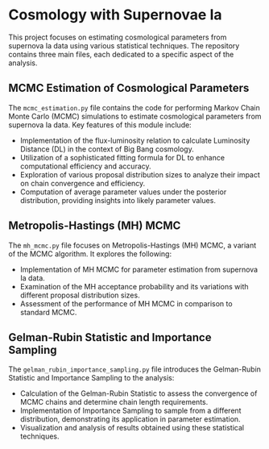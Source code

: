 # Cosmology with Supernovae Ia

This project focuses on estimating cosmological parameters from supernova Ia data using various statistical techniques. The repository contains three main files, each dedicated to a specific aspect of the analysis.

## MCMC Estimation of Cosmological Parameters


The `mcmc_estimation.py` file contains the code for performing Markov Chain Monte Carlo (MCMC) simulations to estimate cosmological parameters from supernova Ia data. Key features of this module include:

- Implementation of the flux-luminosity relation to calculate Luminosity Distance (DL) in the context of Big Bang cosmology.
- Utilization of a sophisticated fitting formula for DL to enhance computational efficiency and accuracy.
- Exploration of various proposal distribution sizes to analyze their impact on chain convergence and efficiency.
- Computation of average parameter values under the posterior distribution, providing insights into likely parameter values.

## Metropolis-Hastings (MH) MCMC


The `mh_mcmc.py` file focuses on Metropolis-Hastings (MH) MCMC, a variant of the MCMC algorithm. It explores the following:

- Implementation of MH MCMC for parameter estimation from supernova Ia data.
- Examination of the MH acceptance probability and its variations with different proposal distribution sizes.
- Assessment of the performance of MH MCMC in comparison to standard MCMC.

## Gelman-Rubin Statistic and Importance Sampling


The `gelman_rubin_importance_sampling.py` file introduces the Gelman-Rubin Statistic and Importance Sampling to the analysis:

- Calculation of the Gelman-Rubin Statistic to assess the convergence of MCMC chains and determine chain length requirements.
- Implementation of Importance Sampling to sample from a different distribution, demonstrating its application in parameter estimation.
- Visualization and analysis of results obtained using these statistical techniques.
